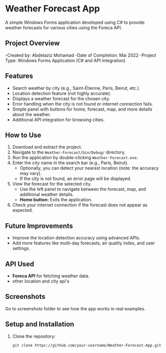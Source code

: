 # Weather Forecast App

A simple Windows Forms application developed using C# to provide weather forecasts for various cities using the Foreca API.
## Project Overview
-Created by: Abdelaziz Mohamad
-Date of Completion: Mai 2022
-Project Type: Windows Forms Application (C# and API Integration)

## Features
- Search weather by city (e.g., Saint-Étienne, Paris, Beirut, etc.).
- Location detection feature (not highly accurate).
- Displays a weather forecast for the chosen city.
- Error handling when the city is not found or internet connection fails.
- Simple panel with buttons for home, forecast, map, and more details about the weather.
- Additional API integration for browsing cities.

## How to Use
1. Download and extract the project.
2. Navigate to the `Weather-Forecast/bin/Debug/` directory.
3. Run the application by double-clicking `Weather-Forecast.exe`.
4. Enter the city name in the search bar (e.g., Paris, Beirut). 
   - Optionally, you can detect your nearest location (note: the accuracy may vary).
   - If the city is not found, an error page will be displayed.
5. View the forecast for the selected city.
   - Use the left panel to navigate between the forecast, map, and additional weather details.
   - **Home button:** Exits the application.
6. Check your internet connection if the forecast does not appear as expected.

## Future Improvements
- Improve the location detection accuracy using advanced APIs.
- Add more features like multi-day forecasts, air quality index, and user settings.

## API Used
- **Foreca API** for fetching weather data.
- other location and city api's
## Screenshots
Go to screenshots folder to see how the app works in real examples.

## Setup and Installation
1. Clone the repository:
   ```bash
   git clone https://github.com/your-username/Weather-Forecast-App.git
